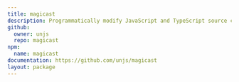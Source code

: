 ```yaml
---
title: magicast
description: Programmatically modify JavaScript and TypeScript source codes.
github:
  owner: unjs
  repo: magicast
npm:
  name: magicast
documentation: https://github.com/unjs/magicast
layout: package
---
```

